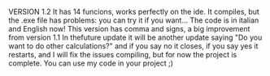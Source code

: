 VERSION 1.2
It has 14 funcions, works perfectly on the ide. 
It compiles, but the .exe file has problems: you can try it if you want... 
The code is in italian and English now!
This version has comma and signs, a big improvement from version 1.1
In thefuture update it will be another update saying "Do you want to do other calculations?" and if you say no it closes, if you say yes it restarts, and I will fix the issues compiling, but for now the project is complete.
You can use my code in your project ;)
